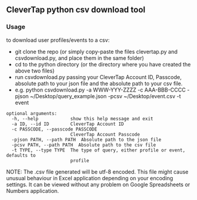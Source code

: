 ## CleverTap python csv download tool

### Usage
to download user profiles/events to a csv:
- git clone the repo (or simply copy-paste the files clevertap.py and csvdownload.py, and place them in the same folder)
- cd to the python directory (or the directory where you have created the above two files)
- run csvdownload.py passing your CleverTap Account ID, Passcode, absolute path to your json file and the absolute path to your csv file. 
-  e.g. python csvdownload.py -a WWW-YYY-ZZZZ -c AAA-BBB-CCCC -pjson ~/Desktop/query_example.json -pcsv ~/Desktop/event.csv -t event



```
optional arguments:
  -h, --help            show this help message and exit
  -a ID, --id ID        CleverTap Account ID
  -c PASSCODE, --passcode PASSCODE
                        CleverTap Account Passcode
  -pjson PATH, --path PATH  Absolute path to the json file
  -pcsv PATH, --path PATH  Absolute path to the csv file
  -t TYPE, --type TYPE  The type of query, either profile or event, defaults to
                        profile
```

NOTE: The .csv file generated will be utf-8 encoded. This file might cause unusual behaviour in Excel application depending on your encoding settings. It can be viewed without any problem on Google Spreadsheets or Numbers application. 

